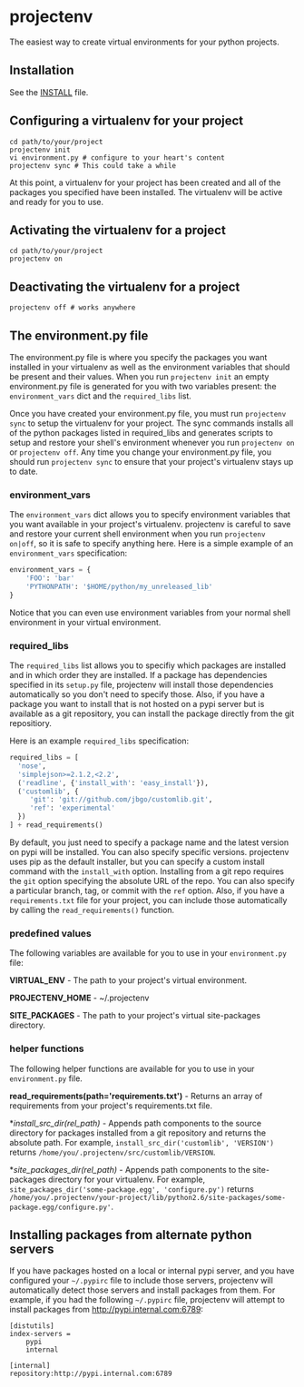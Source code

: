 projectenv
==========

The easiest way to create virtual environments for your python projects.

Installation
------------

See the [INSTALL](https://github.com/teaminsight/ProjectEnv/blob/master/INSTALL.markdown) file.

Configuring a virtualenv for your project
-----------------------------------------

    cd path/to/your/project
    projectenv init
    vi environment.py # configure to your heart's content
    projectenv sync # This could take a while

At this point, a virtualenv for your project has been created and all of the
packages you specified have been installed. The virtualenv will be active and
ready for you to use.

Activating the virtualenv for a project
---------------------------------------

    cd path/to/your/project
    projectenv on

Deactivating the virtualenv for a project
-----------------------------------------

    projectenv off # works anywhere

The environment.py file
-----------------------

The environment.py file is where you specify the packages you want
installed in your virtualenv as well as the environment variables that
should be present and their values. When you run `projectenv init` an
empty environment.py file is generated for you with two variables
present: the `environment_vars` dict and the `required_libs` list.

Once you have created your environment.py file, you must run `projectenv sync`
to setup the virtualenv for your project. The sync commands
installs all of the python packages listed in required_libs and
generates scripts to setup and restore your shell's environment whenever
you run `projectenv on` or `projectenv off`. Any time you change your
environment.py file, you should run `projectenv sync` to ensure that
your project's virtualenv stays up to date.

### environment_vars

The `environment_vars` dict allows you to specify environment variables
that you want available in your project's virtualenv. projectenv is
careful to save and restore your current shell environment when you run
`projectenv on|off`, so it is safe to specify anything here. Here is a
simple example of an `environment_vars` specification:

```python
environment_vars = {
    'FOO': 'bar'
    'PYTHONPATH': '$HOME/python/my_unreleased_lib'
}
```

Notice that you can even use environment variables from your normal
shell environment in your virtual environment.

### required_libs

The `required_libs` list allows you to specifiy which packages are
installed and in which order they are installed. If a package has
dependencies specified in its `setup.py` file, projectenv will install
those dependencies automatically so you don't need to specify those.
Also, if you have a package you want to install that is not hosted on a
pypi server but is available as a git repository, you can install the
package directly from the git repositiory.

Here is an example `required_libs` specification:

```python
required_libs = [
  'nose',
  'simplejson>=2.1.2,<2.2',
  ('readline', {'install_with': 'easy_install'}),
  ('customlib', {
     'git': 'git://github.com/jbgo/customlib.git',
     'ref': 'experimental'
  })
] + read_requirements()
```

By default, you just need to specify a package name and the latest
version on pypi will be installed. You can also specify specific
versions. projectenv uses pip as the default installer, but you can
specify a custom install command with the `install_with` option.
Installing from a git repo requires the `git` option specifying the
absolute URL of the repo. You can also specify a particular branch, tag,
or commit with the `ref` option. Also, if you have a `requirements.txt`
file for your project, you can include those automatically by calling
the `read_requirements()` function.

### predefined values

The following variables are available for you to use in your
`environment.py` file:

**VIRTUAL_ENV** - The path to your project's virtual environment.

**PROJECTENV_HOME** - ~/.projectenv

**SITE_PACKAGES** - The path to your project's virtual site-packages
directory.

### helper functions

The following helper functions are available for you to use in your
`environment.py` file.

**read_requirements(path='requirements.txt')** - Returns an array of
requirements from your project's requirements.txt file.

**install_src_dir(*rel_path)** - Appends path components to the source
directory for packages installed from a git repository and returns the
absolute path. For example, `install_src_dir('customlib', 'VERSION')`
returns `/home/you/.projectenv/src/customlib/VERSION`.

**site_packages_dir(*rel_path)** - Appends path components to the
site-packages directory for your virtualenv. For example,
`site_packages_dir('some-package.egg', 'configure.py')` returns
`/home/you/.projectenv/your-project/lib/python2.6/site-packages/some-package.egg/configure.py'`.

Installing packages from alternate python servers
-------------------------------------------------

If you have packages hosted on a local or internal pypi server, and you
have configured your `~/.pypirc` file to include those servers, projectenv
will automatically detect those servers and install packages from them.
For example, if you had the following `~/.pypirc` file, projectenv will
attempt to install packages from http://pypi.internal.com:6789:

```
[distutils]
index-servers =
    pypi
    internal

[internal]
repository:http://pypi.internal.com:6789
```
